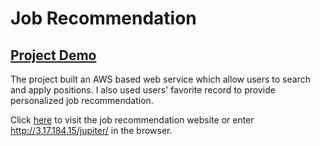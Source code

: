 # Job Recommendation

## [Project Demo](https://drive.google.com/file/d/19m4KbNGfyMGQEl9sqUKr90rtYFp4q6-h/view?usp=sharing)


The project built an AWS based web service which allow users to search and apply positions. I also used users' favorite record to provide personalized job recommendation. 

Click [here](http://3.17.184.15/jupiter/) to visit the job recommendation website or enter http://3.17.184.15/jupiter/ in the browser.
